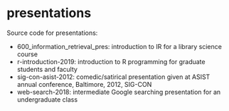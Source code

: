 # presentations

Source code for presentations:

- 600_information_retrieval_pres: introduction to IR for a library science course
- r-introduction-2019: introduction to R programming for graduate students and faculty
- sig-con-asist-2012: comedic/satirical presentation given at ASIST annual conference, Baltimore, 2012, SIG-CON
- web-search-2018: intermediate Google searching presentation for an undergraduate class
